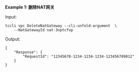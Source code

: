 **Example 1: 删除NAT网关**



Input: 

```
tccli vpc DeleteNatGateway --cli-unfold-argument  \
    --NatGatewayId nat-3nptcfvp
```

Output: 
```
{
    "Response": {
        "RequestId": "12345678-1234-1234-1234-123456789012"
    }
}
```

